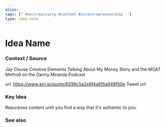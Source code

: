 ```yaml
---
alias: 
tags: [" #on/creativity #content #on/entreprenuership  "]
type: idea-note
---
```

# Idea Name

### Context / Source

Jay Clouse
Creative Elements
Talking About My Money Story and the MOAT Method on the Danny Miranda Podcast


url: https://www.airr.io/quote/6299c5a2e6f4a6f5a949f50e
Tweet url: 

### Key Idea

Repurpose content until you find a way that it's authentic to you.

### See also
